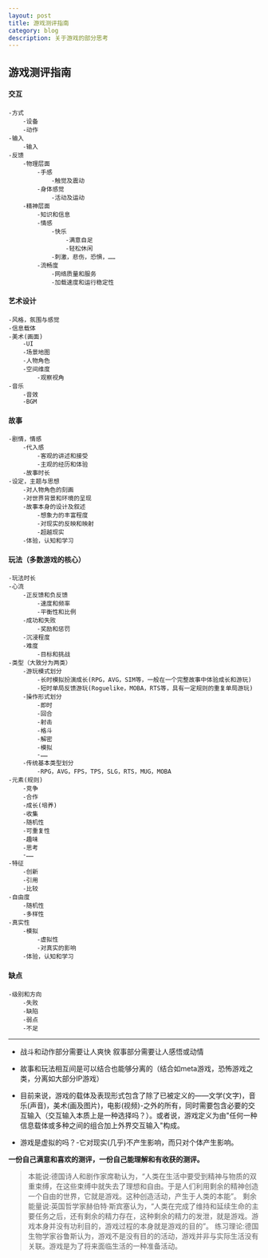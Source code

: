 ```yaml
---
layout: post
title: 游戏测评指南
category: blog
description: 关于游戏的部分思考
---
```


## 游戏测评指南

#### 交互
    -方式
		-设备
		-动作
	-输入
		-输入
	-反馈
		-物理层面
			-手感
				-触觉及震动
			-身体感觉
				-活动及运动
		-精神层面
			-知识和信息
			-情感
				-快乐
					-满意自足
					-轻松休闲
				-刺激，悲伤，恐惧，……
			-流畅度
				-网络质量和服务
				-加载速度和运行稳定性
#### 艺术设计
	-风格，氛围与感觉
	-信息载体
	-美术(画面)
		-UI
		-场景地图
		-人物角色
		-空间维度
			-观察视角
	-音乐
		-音效
		-BGM
#### 故事
	-剧情，情感
		-代入感
			-客观的讲述和接受
			-主观的经历和体验
		-故事时长
	-设定，主题与思想
		-对人物角色的刻画
		-对世界背景和环境的呈现
		-故事本身的设计及叙述
			-想象力的丰富程度
			-对现实的反映和映射
			-超越现实
		-体验，认知和学习
#### 玩法（多数游戏的核心）
	-玩法时长
	-心流
		-正反馈和负反馈
			-速度和频率
			-平衡性和比例
		-成功和失败
			-奖励和惩罚
		-沉浸程度
		-难度
			-目标和挑战
	-类型（大致分为两类）
		-游玩模式划分
			-长时模拟扮演成长(RPG，AVG，SIM等，一般在一个完整故事中体验成长和游玩)
			-短时单局反馈游玩(Roguelike，MOBA，RTS等，具有一定规则的重复单局游玩)
		-操作形式划分
			-即时
			-回合
			-射击
			-格斗
			-解密
			-模拟
			-……
		-传统基本类型划分
			-RPG，AVG，FPS，TPS，SLG，RTS，MUG，MOBA
	-元素(规则)
		-竞争
		-合作
		-成长(培养)
		-收集
		-随机性
		-可重复性
		-趣味
		-思考
		-……
	-特征
		-创新
		-引用
		-比较
	-自由度
		-随机性
		-多样性
	-真实性
		-模拟
			-虚拟性
			-对真实的影响
		-体验，认知和学习
#### 缺点
	-级别和方向
		-失败
		-缺陷
		-弱点
		-不足

---

- 战斗和动作部分需要让人爽快
叙事部分需要让人感悟或动情

- 故事和玩法相互间是可以结合也能够分离的（结合如meta游戏，恐怖游戏之类，分离如大部分IP游戏）

- 目前来说，游戏的载体及表现形式包含了除了已被定义的——文学(文字)，音乐(声音)，美术(画及图片)，电影(视频)-之外的所有，同时需要包含必要的交互输入（交互输入本质上是一种选择吗？）。或者说，游戏定义为由"任何一种信息载体或多种之间的组合加上外界交互输入"构成。

- 游戏是虚拟的吗？-它对现实(几乎)不产生影响，而只对个体产生影响。

**一份自己满意和喜欢的测评，一份自己能理解和有收获的测评。**



>本能说:德国诗人和剧作家席勒认为，“人类在生活中要受到精神与物质的双重束缚，在这些束缚中就失去了理想和自由。于是人们利用剩余的精神创造一个自由的世界，它就是游戏。这种创造活动，产生于人类的本能”。
>剩余能量说:英国哲学家赫伯特·斯宾塞认为，“人类在完成了维持和延续生命的主要任务之后，还有剩余的精力存在，这种剩余的精力的发泄，就是游戏。游戏本身并没有功利目的，游戏过程的本身就是游戏的目的”。
>练习理论:德国生物学家谷鲁斯认为，游戏不是没有目的的活动，游戏并非与实际生活没有关联。游戏是为了将来面临生活的一种准备活动。

